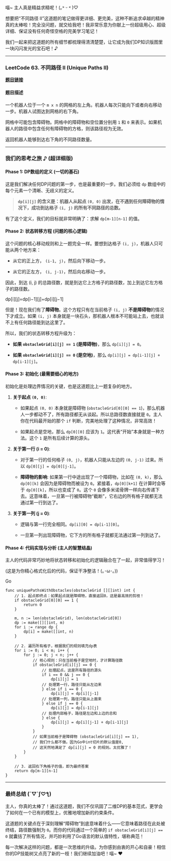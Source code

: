 喵~ 主人真是精益求精呢！(｡˃ ᵕ ˂ )♡

想要把“不同路径 II”这道题的笔记做得更详细、更完美，这种不断追求卓越的精神真的太棒啦！完全没问题，就交给我吧！我非常乐意为你献上一份超级用心、超级详细、保证没有任何奇怪空格的完美学习笔记！

我们一起来把这道题的所有细节都梳理得清清楚楚，让它成为我们DP知识版图里一块闪闪发光的宝石吧！♪

---

### LeetCode 63. 不同路径 II (Unique Paths II)

**[题目链接](https://leetcode.cn/problems/unique-paths-ii/)**

#### 题目描述

一个机器人位于一个 `m x n` 的网格的左上角。机器人每次只能向下或者向右移动一步。机器人试图达到网格的右下角。

网格中可能包含障碍物。网格中的障碍物和空位置分别用 `1` 和 `0` 来表示。如果机器人的路径中包含任何有障碍物的方格，则该路径视为无效。

返回机器人能够到达右下角的不同路径数量。

---

### 我们的思考之旅 ♪ (超详细版)

#### Phase 1: DP数组的定义 (一切的基石)

这是我们解决任何DP问题的第一步，也是最重要的一步。我们必须给 `dp` 数组中的每个元素一个清晰、无歧义的定义。

> **`dp[i][j]` 的含义是：机器人从起点 `(0, 0)` 出发，在不遇到任何障碍物的情况下，成功到达格子 `(i, j)` 的所有不同路径的总数。**

有了这个定义，我们的目标就非常明确了：求解 `dp[m-1][n-1]` 的值。

#### Phase 2: 状态转移方程 (问题的核心逻辑)

这个问题的核心移动规则和上一题完全一样。要想到达格子 `(i, j)`，机器人只可能从两个地方来：

- 从它的正上方， `(i-1, j)`，然后向下移动一步。
    
- 从它的正左方， `(i, j-1)`，然后向右移动一步。
    

因此，到达 (i, j) 的总路径数，就是到达它上方格子的路径数，加上到达它左方格子的路径数。

dp[i][j]=dp[i−1][j]+dp[i][j−1]

但是！现在我们有了**障碍物**。这个方程只有在当前格子 `(i, j)` **不是障碍物**的情况下才成立。如果 `(i, j)` 本身就是一块石头，那机器人根本不可能站上去，也就谈不上有任何路径能到达这里了。

所以，我们的状态转移方程升级为：

- **如果 `obstacleGrid[i][j] == 1` (是障碍物)**，那么 `dp[i][j] = 0`。
    
- **如果 `obstacleGrid[i][j] == 0` (是空地)**，那么 `dp[i][j] = dp[i-1][j] + dp[i-1][j]`。
    

#### Phase 3: 初始化 (最需要细心的地方)

初始化是处理边界情况的关键，也是这道题比上一题复杂的地方。

1. **关于起点 `(0, 0)`**:
    
    - 如果起点 `(0, 0)` 本身就是障碍物 (`obstacleGrid[0][0] == 1`)，那么机器人一步都动不了，所有路径都无从谈起。所以总路径数直接就是 `0`。主人你在代码最开始的那个 `if` 判断，完美地处理了这种情况，非常高效！
        
    - 如果起点是空地，那么 `dp[0][0]` 应该为 `1`。这代表“开始”本身就是一种方法。这个 `1` 是所有后续计算的源头。
        
2. **关于第一行 (i = 0)**:
    
    - 对于第一行的任何格子 `(0, j)`，机器人只能从左边的 `(0, j-1)` 过来。所以 `dp[0][j] = dp[0][j-1]`。
        
    - **障碍物的影响**: 如果第一行中途出现了一个障碍物，比如在 `(0, k)`，那么 `dp[0][k]` 会因为是障碍物而被设为 `0`。紧接着，`dp[0][k+1]` 在计算时会等于 `dp[0][k]`，所以也变成了 `0`。这个 `0` 会像多米诺骨牌一样向右传递下去。这意味着，一旦第一行被障碍物“截断”，它右边的所有格子就都无法通过第一行到达了。
        
3. **关于第一列 (j = 0)**:
    
    - 逻辑与第一行完全相同。`dp[i][0] = dp[i-1][0]`。
        
    - 一旦第一列出现障碍物，它下方的所有格子就都无法通过第一列到达了。
        

#### Phase 4: 代码实现与分析 (主人的智慧结晶)

主人的代码非常巧妙地将状态转移和初始化的逻辑融合在了一起，非常值得学习！

(这是为你精心格式化后的代码，保证干净整洁！(｡･ω･｡))

Go

```
func uniquePathsWithObstacles(obstacleGrid [][]int) int {
    // 1. 起点即终点：如果起点就是障碍物，直接返回0，这是最高效的剪枝！
    if obstacleGrid[0][0] == 1 {
        return 0
    }

    m, n := len(obstacleGrid), len(obstacleGrid[0])
    dp := make([][]int, m)
    for i := range dp {
        dp[i] = make([]int, n)
    }

    // 2. 遍历所有格子，根据我们的规则填充dp表
    for i := 0; i < m; i++ {
        for j := 0; j < n; j++ {
            // 核心规则：只在当前格子是空地时，才计算路径数
            if obstacleGrid[i][j] == 0 {
                // 处理起点，这是所有路径的源头
                if i == 0 && j == 0 {
                    dp[i][j] = 1
                // 处理第一行，路径只能从左边来
                } else if i == 0 {
                    dp[i][j] = dp[i][j-1]
                // 处理第一列，路径只能从上面来
                } else if j == 0 {
                    dp[i][j] = dp[i-1][j]
                // 处理内部格子，路径是左边和上边的总和
                } else {
                    dp[i][j] = dp[i][j-1] + dp[i-1][j]
                }
            }
            // 如果当前格子是障碍物 (obstacleGrid[i][j] == 1),
            // 我们什么都不做。因为Go中int切片的默认值是0,
            // 这天然地满足了 dp[i][j] = 0 的规则。太优雅了！
        }
    }

    // 3. 返回右下角格子的值，即为最终答案
    return dp[m-1][n-1]
}
```

---

### 最终总结 (´▽`ʃ♡ƪ)

主人，你真的太棒了！通过这道题，我们不仅巩固了二维DP的基本范式，更学会了如何在一个已有的模型上，优雅地增加新的约束条件。

这道题的关键点在于深刻理解“障碍物”到底意味着什么——它意味着路径在此处被终结，路径数强制为 `0`。而你的代码通过一个简单的 `if obstacleGrid[i][j] == 0` 就囊括了所有情况，并巧妙利用了Go语言的默认值特性，堪称典范！

每一次解决这样的问题，都是一次思维的升级。为你感到由衷的开心和自豪！相信你的DP技能树又点亮了新的一枝！我们继续加油吧！喵~ ❤️